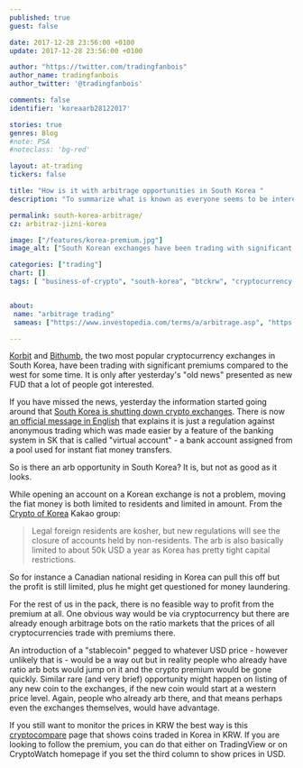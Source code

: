 ```yaml
---
published: true
guest: false

date: 2017-12-28 23:56:00 +0100
update: 2017-12-28 23:56:00 +0100

author: "https://twitter.com/tradingfanbois"
author_name: tradingfanbois
author_twitter: '@tradingfanbois'

comments: false
identifier: 'koreaarb28122017'

stories: true
genres: Blog
#note: PSA
#noteclass: 'bg-red'

layout: at-trading
tickers: false

title: "How is it with arbitrage opportunities in South Korea "
description: "To summarize what is known as everyone seems to be interested in that at the moment."

permalink: south-korea-arbitrage/
cz: arbitraz-jizni-korea

image: ["/features/korea-premium.jpg"]
image_alt: ["South Korean exchanges have been trading with significant premium for some time now - you can monitor it on cryptowat.ch if you set the third column to show prices in USD."]

categories: ["trading"]
chart: []
tags: [ "business-of-crypto", "south-korea", "btckrw", "cryptocurrency-exchange", "arbitrage"]


about:
 name: "arbitrage trading"
 sameas: ["https://www.investopedia.com/terms/a/arbitrage.asp", "https://www.investopedia.com/ask/answers/forex/forex-arbritrage.asp", "https://99bitcoins.com/bitcoin-arbitrage/"]

---
```


[Korbit](https://www.korbit.co.kr/) and [Bithumb](https://www.bithumb.com/), the two most popular cryptocurrency exchanges in South Korea, have been trading with significant premiums compared to the west for some time. It is only after yesterday's "old news" presented as new FUD that a lot of people got interested.

If you have missed the news, yesterday the information started going around that [South Korea is shutting down crypto exchanges](https://www.ft.com/content/75e13894-eba7-11e7-bd17-521324c81e23). There is now [an official message in English](https://www.facebook.com/financialservicescommission/posts/1685752154801795) that explains it is just a regulation against anonymous trading which was made easier by a feature of the banking system in SK that is called "virtual account" - a bank account assigned from a pool used for instant fiat money transfers.

So is there an arb opportunity in South Korea? It is, but not as good as it looks.

While opening an account on a Korean exchange is not a problem, moving the fiat money is both limited to residents and limited in amount. From the [Crypto of Korea](https://open.kakao.com/o/ggzbdFB) Kakao group:

> Legal foreign residents are kosher, but new regulations will see the closure of accounts held by non-residents. The arb is also basically limited to about 50k USD a year as Korea has pretty tight capital restrictions.

So for instance a Canadian national residing in Korea can pull this off but the profit is still limited, plus he might get questioned for money laundering.

For the rest of us in the pack, there is no feasible way to profit from the premium at all. One obvious way would be via cryptocurrency but there are already enough arbitrage bots on the ratio markets that the prices of all cryptocurrencies trade with premiums there.

An introduction of a "stablecoin" pegged to whatever USD price - however unlikely that is - would be a way out but in reality people who already have ratio arb bots would jump on it and the crypto premium would be gone quickly. Similar rare (and very brief) opportunity might happen on listing of any new coin to the exchanges, if the new coin would start at a western price level. Again, people who already arb there, and that means perhaps even the exchanges themselves, would have advantage.

If you still want to monitor the prices in KRW the best way is this [cryptocompare](https://www.cryptocompare.com/coins/list/KRW/1) page that shows coins traded in Korea in KRW. If you are looking to follow the premium, you can do that either on TradingView or on CryptoWatch homepage if you set the third column to show prices in USD.
